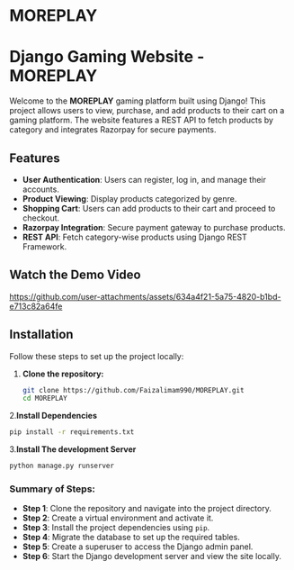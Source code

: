 # MOREPLAY
# Django Gaming Website - MOREPLAY

Welcome to the **MOREPLAY** gaming platform built using Django! This project allows users to view, purchase, and add products to their cart on a gaming platform. The website features a REST API to fetch products by category and integrates Razorpay for secure payments.

## Features

- **User Authentication**: Users can register, log in, and manage their accounts.
- **Product Viewing**: Display products categorized by genre.
- **Shopping Cart**: Users can add products to their cart and proceed to checkout.
- **Razorpay Integration**: Secure payment gateway to purchase products.
- **REST API**: Fetch category-wise products using Django REST Framework.

## Watch the Demo Video

https://github.com/user-attachments/assets/634a4f21-5a75-4820-b1bd-e713c82a64fe

## Installation

Follow these steps to set up the project locally:

1. **Clone the repository:**

   ```bash
   git clone https://github.com/Faizalimam990/MOREPLAY.git
   cd MOREPLAY
2.**Install Dependencies**

```bash
pip install -r requirements.txt

```
3.**Install The development Server**
```bash
python manage.py runserver

```

### Summary of Steps:
- **Step 1**: Clone the repository and navigate into the project directory.
- **Step 2**: Create a virtual environment and activate it.
- **Step 3**: Install the project dependencies using `pip`.
- **Step 4**: Migrate the database to set up the required tables.
- **Step 5**: Create a superuser to access the Django admin panel.
- **Step 6**: Start the Django development server and view the site locally.


```
